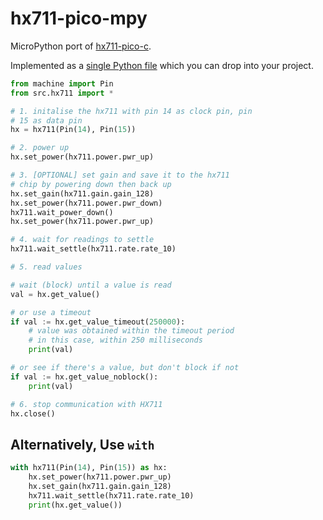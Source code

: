 # hx711-pico-mpy

MicroPython port of [hx711-pico-c](https://github.com/endail/hx711-pico-c).

Implemented as a [single Python file](https://raw.githubusercontent.com/endail/hx711-pico-mpy/main/src/hx711.py) which you can drop into your project.

```python
from machine import Pin
from src.hx711 import *

# 1. initalise the hx711 with pin 14 as clock pin, pin
# 15 as data pin
hx = hx711(Pin(14), Pin(15))

# 2. power up
hx.set_power(hx711.power.pwr_up)

# 3. [OPTIONAL] set gain and save it to the hx711
# chip by powering down then back up
hx.set_gain(hx711.gain.gain_128)
hx.set_power(hx711.power.pwr_down)
hx711.wait_power_down()
hx.set_power(hx711.power.pwr_up)

# 4. wait for readings to settle
hx711.wait_settle(hx711.rate.rate_10)

# 5. read values

# wait (block) until a value is read
val = hx.get_value()

# or use a timeout
if val := hx.get_value_timeout(250000):
    # value was obtained within the timeout period
    # in this case, within 250 milliseconds
    print(val)

# or see if there's a value, but don't block if not
if val := hx.get_value_noblock():
    print(val)

# 6. stop communication with HX711
hx.close()

```

## Alternatively, Use `with`

```python
with hx711(Pin(14), Pin(15)) as hx:
    hx.set_power(hx711.power.pwr_up)
    hx.set_gain(hx711.gain.gain_128)
    hx711.wait_settle(hx711.rate.rate_10)
    print(hx.get_value())
```
